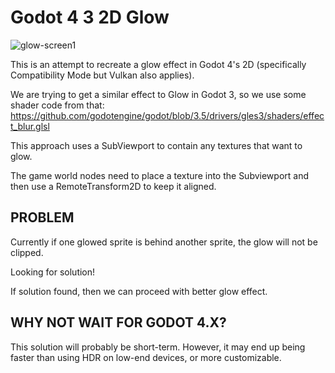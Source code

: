# Godot 4 3 2D Glow

![glow-screen1](https://user-images.githubusercontent.com/6783606/235449781-664cc976-30cb-4093-bbe4-560b6fbda74d.png)

This is an attempt to recreate a glow effect in Godot 4's 2D (specifically Compatibility Mode but Vulkan also applies).

We are trying to get a similar effect to Glow in Godot 3, so we use some shader code from that:
https://github.com/godotengine/godot/blob/3.5/drivers/gles3/shaders/effect_blur.glsl

This approach uses a SubViewport to contain any textures that want to glow.

The game world nodes need to place a texture into the Subviewport and then use a RemoteTransform2D to keep it aligned.

## PROBLEM

Currently if one glowed sprite is behind another sprite, the glow will not be clipped.

Looking for solution!

If solution found, then we can proceed with better glow effect.

## WHY NOT WAIT FOR GODOT 4.X?

This solution will probably be short-term. However, it may end up being faster than using HDR on low-end devices, or more customizable.
